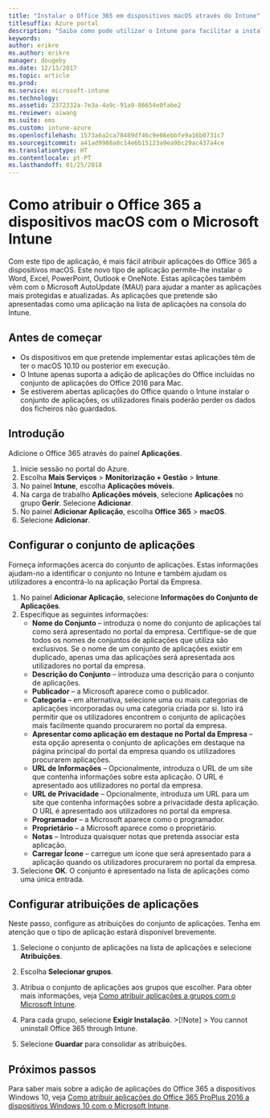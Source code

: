 ```yaml
---
title: "Instalar o Office 365 em dispositivos macOS através do Intune"
titlesuffix: Azure portal
description: "Saiba como pode utilizar o Intune para facilitar a instalação das aplicações do Office 365 em dispositivos macOS."
keywords: 
author: erikre
ms.author: erikre
manager: dougeby
ms.date: 12/13/2017
ms.topic: article
ms.prod: 
ms.service: microsoft-intune
ms.technology: 
ms.assetid: 2372332a-7e3a-4a9c-91a9-86654e0fabe2
ms.reviewer: aiwang
ms.suite: ems
ms.custom: intune-azure
ms.openlocfilehash: 1573a6a2ca78489df46c9e08ebbfe9a16b0731c7
ms.sourcegitcommit: a41ad9988a8c14e6b15123a9ea9bc29ac437a4ce
ms.translationtype: HT
ms.contentlocale: pt-PT
ms.lasthandoff: 01/25/2018
---
```

# <a name="how-to-assign-office-365-to-macos-devices-with-microsoft-intune"></a>Como atribuir o Office 365 a dispositivos macOS com o Microsoft Intune

Com este tipo de aplicação, é mais fácil atribuir aplicações do Office 365 a dispositivos macOS. Este novo tipo de aplicação permite-lhe instalar o Word, Excel, PowerPoint, Outlook e OneNote. Estas aplicações também vêm com o Microsoft AutoUpdate (MAU) para ajudar a manter as aplicações mais protegidas e atualizadas. As aplicações que pretende são apresentadas como uma aplicação na lista de aplicações na consola do Intune.


## <a name="before-you-start"></a>Antes de começar

- Os dispositivos em que pretende implementar estas aplicações têm de ter o macOS 10.10 ou posterior em execução.
- O Intune apenas suporta a adição de aplicações do Office incluídas no conjunto de aplicações do Office 2016 para Mac.
- Se estiverem abertas aplicações do Office quando o Intune instalar o conjunto de aplicações, os utilizadores finais poderão perder os dados dos ficheiros não guardados.


## <a name="get-started"></a>Introdução
Adicione o Office 365 através do painel **Aplicações**.
1.  Inicie sessão no portal do Azure.
2.  Escolha **Mais Serviços** > **Monitorização + Gestão** > **Intune**.
3.  No painel **Intune**, escolha **Aplicações móveis**.
4.  Na carga de trabalho **Aplicações móveis**, selecione **Aplicações** no grupo **Gerir**. Selecione **Adicionar**.
5.  No painel **Adicionar Aplicação**, escolha **Office 365** > **macOS**.
6.  Selecione **Adicionar**.

## <a name="configure-the-app-suite"></a>Configurar o conjunto de aplicações

Forneça informações acerca do conjunto de aplicações. Estas informações ajudam-no a identificar o conjunto no Intune e também ajudam os utilizadores a encontrá-lo na aplicação Portal da Empresa.

1.  No painel **Adicionar Aplicação**, selecione **Informações do Conjunto de Aplicações**.
2.  Especifique as seguintes informações:
    - **Nome do Conjunto** – introduza o nome do conjunto de aplicações tal como será apresentado no portal da empresa. Certifique-se de que todos os nomes de conjuntos de aplicações que utiliza são exclusivos. Se o nome de um conjunto de aplicações existir em duplicado, apenas uma das aplicações será apresentada aos utilizadores no portal da empresa.
    - **Descrição do Conjunto** – introduza uma descrição para o conjunto de aplicações.
    - **Publicador** – a Microsoft aparece como o publicador.
    - **Categoria** – em alternativa, selecione uma ou mais categorias de aplicações incorporadas ou uma categoria criada por si. Isto irá permitir que os utilizadores encontrem o conjunto de aplicações mais facilmente quando procurarem no portal da empresa.
    - **Apresentar como aplicação em destaque no Portal da Empresa** – esta opção apresenta o conjunto de aplicações em destaque na página principal do portal da empresa quando os utilizadores procurarem aplicações.
    - **URL de Informações** – Opcionalmente, introduza o URL de um site que contenha informações sobre esta aplicação. O URL é apresentado aos utilizadores no portal da empresa.
    - **URL de Privacidade** – Opcionalmente, introduza um URL para um site que contenha informações sobre a privacidade desta aplicação. O URL é apresentado aos utilizadores no portal da empresa.
    - **Programador** – a Microsoft aparece como o programador.
    - **Proprietário** – a Microsoft aparece como o proprietário.
    - **Notas** – Introduza quaisquer notas que pretenda associar esta aplicação.
    - **Carregar Ícone** – carregue um ícone que será apresentado para a aplicação quando os utilizadores procurarem no portal da empresa.
3.  Selecione **OK**. O conjunto é apresentado na lista de aplicações como uma única entrada.

## <a name="configure-app-assignments"></a>Configurar atribuições de aplicações

Neste passo, configure as atribuições do conjunto de aplicações. Tenha em atenção que o tipo de aplicação estará disponível brevemente.

1.  Selecione o conjunto de aplicações na lista de aplicações e selecione **Atribuições**.
2.  Escolha **Selecionar grupos**.
3.  Atribua o conjunto de aplicações aos grupos que escolher. Para obter mais informações, veja [Como atribuir aplicações a grupos com o Microsoft Intune](/intune/apps-deploy).
4.  Para cada grupo, selecione **Exigir Instalação**.
        >[!Note]
        > You cannot uninstall Office 365 through Intune.

5. Selecione **Guardar** para consolidar as atribuições.

## <a name="next-steps"></a>Próximos passos

Para saber mais sobre a adição de aplicações do Office 365 a dispositivos Windows 10, veja [Como atribuir aplicações do Office 365 ProPlus 2016 a dispositivos Windows 10 com o Microsoft Intune](/intune/apps-add-office365).
